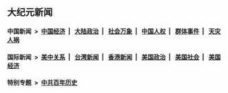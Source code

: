 ## 大纪元新闻

#### 中国新闻 &nbsp;>&nbsp; [中国经济](indexes/ncid283/README.md?11021245) &nbsp;| &nbsp; [大陆政治](indexes/ncid277/README.md?11021245) &nbsp;| &nbsp; [社会万象](indexes/ncid282/README.md?11021245) &nbsp;| &nbsp; [中国人权](indexes/ncid278/README.md?11021245) &nbsp;| &nbsp; [群体事件](indexes/ncid279/README.md?11021245) &nbsp;| &nbsp; [天灾人祸](indexes/ncid280/README.md?11021245)

#### 国际新闻 &nbsp;>&nbsp; [美中关系](indexes/nf1412576/README.md?11021245) &nbsp;| &nbsp; [台湾新闻](indexes/ncid1349361/README.md?11021245) &nbsp;| &nbsp; [香港新闻](indexes/ncid1349362/README.md?11021245) &nbsp;| &nbsp; [美国政治](indexes/ncid1078159/README.md?11021245) &nbsp;| &nbsp; [美国社会](indexes/ncid1078160/README.md?11021245) &nbsp;| &nbsp; [美国经济](indexes/ncid1078158/README.md?11021245)

#### 特别专题 &nbsp;>&nbsp; [中共百年历史](https://github.com/epoch-news/epoch-special/blob/master/README.md?11021245)  
